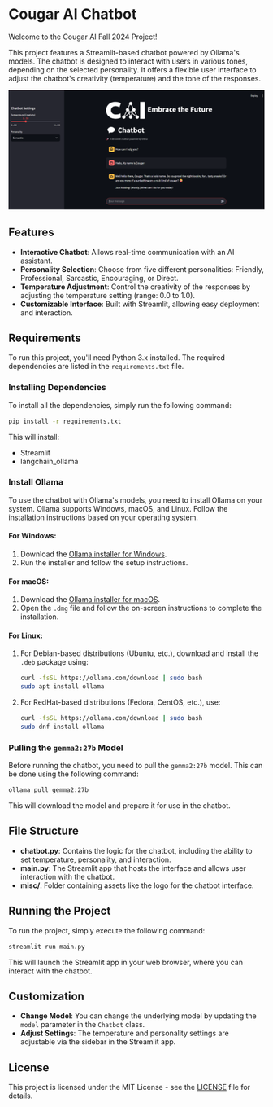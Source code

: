 
# Cougar AI Chatbot

Welcome to the Cougar AI Fall 2024 Project!

This project features a Streamlit-based chatbot powered by Ollama's models. The chatbot is designed to interact with users in various tones, depending on the selected personality. It offers a flexible user interface to adjust the chatbot's creativity (temperature) and the tone of the responses. 

![Demo](/img/demo.png)

## Features
- **Interactive Chatbot**: Allows real-time communication with an AI assistant.
- **Personality Selection**: Choose from five different personalities: Friendly, Professional, Sarcastic, Encouraging, or Direct.
- **Temperature Adjustment**: Control the creativity of the responses by adjusting the temperature setting (range: 0.0 to 1.0).
- **Customizable Interface**: Built with Streamlit, allowing easy deployment and interaction.

## Requirements
To run this project, you'll need Python 3.x installed. The required dependencies are listed in the `requirements.txt` file.

### Installing Dependencies
To install all the dependencies, simply run the following command:

```bash
pip install -r requirements.txt
```

This will install:
- Streamlit
- langchain_ollama

### Install Ollama
To use the chatbot with Ollama's models, you need to install Ollama on your system. Ollama supports Windows, macOS, and Linux. Follow the installation instructions based on your operating system.

#### For Windows:
1. Download the [Ollama installer for Windows](https://ollama.com/download).
2. Run the installer and follow the setup instructions.

#### For macOS:
1. Download the [Ollama installer for macOS](https://ollama.com/download).
2. Open the `.dmg` file and follow the on-screen instructions to complete the installation.

#### For Linux:
1. For Debian-based distributions (Ubuntu, etc.), download and install the `.deb` package using:

    ```bash
    curl -fsSL https://ollama.com/download | sudo bash
    sudo apt install ollama
    ```

2. For RedHat-based distributions (Fedora, CentOS, etc.), use:

    ```bash
    curl -fsSL https://ollama.com/download | sudo bash
    sudo dnf install ollama
    ```

### Pulling the `gemma2:27b` Model
Before running the chatbot, you need to pull the `gemma2:27b` model. This can be done using the following command:

```bash
ollama pull gemma2:27b
```

This will download the model and prepare it for use in the chatbot.

## File Structure
- **chatbot.py**: Contains the logic for the chatbot, including the ability to set temperature, personality, and interaction.
- **main.py**: The Streamlit app that hosts the interface and allows user interaction with the chatbot.
- **misc/**: Folder containing assets like the logo for the chatbot interface.

## Running the Project
To run the project, simply execute the following command:

```bash
streamlit run main.py
```

This will launch the Streamlit app in your web browser, where you can interact with the chatbot.

## Customization
- **Change Model**: You can change the underlying model by updating the `model` parameter in the `Chatbot` class.
- **Adjust Settings**: The temperature and personality settings are adjustable via the sidebar in the Streamlit app.

## License
This project is licensed under the MIT License - see the [LICENSE](LICENSE) file for details.
